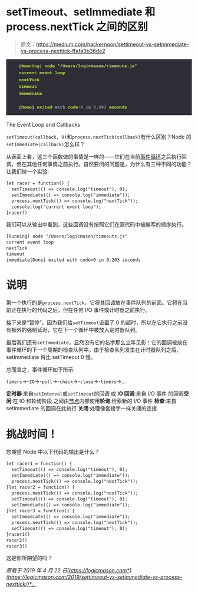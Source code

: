 # setTimeout、setImmediate 和 process.nextTick 之间的区别

> 原文：<https://medium.com/hackernoon/settimeout-vs-setimmediate-vs-process-nexttick-ffafa3b36de2>

![](img/9d03ca897555f166492863e474f7a9b5.png)

The Event Loop and Callbacks

`setTimeout(callback, 0)`和`process.nextTick(callback)`有什么区别？Node 的`setImmediate(callback)`怎么样？

从表面上看，这三个函数做的事情是一样的——它们在当前[事件循环](https://hackernoon.com/tagged/event-loop)之后执行回调，但在其他任何事情之前执行。自然要问的问题是，为什么有三种不同的功能？让我们做一个实验:

```
let racer = function() {
  setTimeout(() => console.log("timeout"), 0);
  setImmediate(() => console.log("immediate"));
  process.nextTick(() => console.log("nextTick"));
  console.log("current event loop");
}racer()
```

我们可以从输出中看到，这些回调没有按照它们在源代码中被编写的顺序执行。

```
[Running] node "/Users/logicmason/timeouts.js"
current event loop
nextTick
timeout
immediate[Done] exited with code=0 in 0.203 seconds
```

# 说明

第一个执行的是`process.nextTick`，它将其回调放在事件队列的前面。它将在当前正在执行的代码之后，但在任何 I/O 事件或计时器之前执行。

接下来是“暂停”。因为我们给`setTimeout`设置了 0 的超时，所以在它执行之前没有额外的强制延迟，它在下一个循环中被放入定时器队列。

最后我们还有`setImmediate`，显然没有它的名字那么立竿见影！它的回调被放在事件循环的下一个周期的检查队列中。由于检查队列发生在计时器队列之后，setImmediate 将比 setTimeout 0 慢。

总而言之，事件循环如下所示:

`timers`->-`IO`->-`poll`->-`check`->-`close`->-`timers`->...

**定时器**:来自`setInterval`或`setTimeout`的回调
或 **IO 回调**:来自 I/O 事件
的回调**空闲**:在 IO 和轮询阶段
之间由[节点](https://hackernoon.com/tagged/node)内部使用**轮询**:检索新的 I/O 事件
**检查**:来自 setImmediate 的回调在此执行
**关闭**:处理像套接字一样关闭的连接

# 挑战时间！

您期望 Node 中以下代码的输出是什么？

```
let racer1 = function() {
  setTimeout(() => console.log("timeout"), 0);
  setImmediate(() => console.log("immediate"));
  process.nextTick(() => console.log("nextTick"));
}let racer2 = function() {
  process.nextTick(() => console.log("nextTick"));
  setTimeout(() => console.log("timeout"), 0);
  setImmediate(() => console.log("immediate"));
}let racer3 = function() {
  setImmediate(() => console.log("immediate"));
  process.nextTick(() => console.log("nextTick"));
  setTimeout(() => console.log("timeout"), 0);
}racer1()
racer2()
racer3()
```

这是你所期望的吗？

*原载于 2019 年 4 月 22 日*[*https://logicmason.com*](https://logicmason.com/2019/settimeout-vs-setimmediate-vs-process-nexttick/)*。*